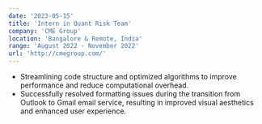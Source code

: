 ```yaml
---
date: '2023-05-15'
title: 'Intern in Quant Risk Team'
company: 'CME Group'
location: 'Bangalore & Remote, India'
range: 'August 2022 - November 2022'
url: 'http://cmegroup.com/'
---
```


- Streamlining code structure and optimized algorithms to improve performance and reduce computational overhead.
- Successfully resolved formatting issues during the transition from Outlook to Gmail email service, resulting in improved visual aesthetics and enhanced user experience.

